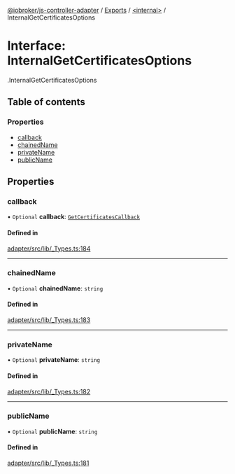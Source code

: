 [@iobroker/js-controller-adapter](../README.md) / [Exports](../modules.md) / [<internal\>](../modules/internal_.md) / InternalGetCertificatesOptions

# Interface: InternalGetCertificatesOptions

[<internal>](../modules/internal_.md).InternalGetCertificatesOptions

## Table of contents

### Properties

- [callback](internal_.InternalGetCertificatesOptions.md#callback)
- [chainedName](internal_.InternalGetCertificatesOptions.md#chainedname)
- [privateName](internal_.InternalGetCertificatesOptions.md#privatename)
- [publicName](internal_.InternalGetCertificatesOptions.md#publicname)

## Properties

### callback

• `Optional` **callback**: [`GetCertificatesCallback`](../modules/internal_.md#getcertificatescallback)

#### Defined in

[adapter/src/lib/_Types.ts:184](https://github.com/ioBroker/ioBroker.js-controller/blob/7a194a15/packages/adapter/src/lib/_Types.ts#L184)

___

### chainedName

• `Optional` **chainedName**: `string`

#### Defined in

[adapter/src/lib/_Types.ts:183](https://github.com/ioBroker/ioBroker.js-controller/blob/7a194a15/packages/adapter/src/lib/_Types.ts#L183)

___

### privateName

• `Optional` **privateName**: `string`

#### Defined in

[adapter/src/lib/_Types.ts:182](https://github.com/ioBroker/ioBroker.js-controller/blob/7a194a15/packages/adapter/src/lib/_Types.ts#L182)

___

### publicName

• `Optional` **publicName**: `string`

#### Defined in

[adapter/src/lib/_Types.ts:181](https://github.com/ioBroker/ioBroker.js-controller/blob/7a194a15/packages/adapter/src/lib/_Types.ts#L181)
